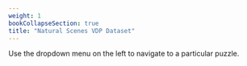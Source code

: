 ```yaml
---
weight: 1
bookCollapseSection: true
title: "Natural Scenes VDP Dataset"
---
```


Use the dropdown menu on the  left to navigate to a particular puzzle.

